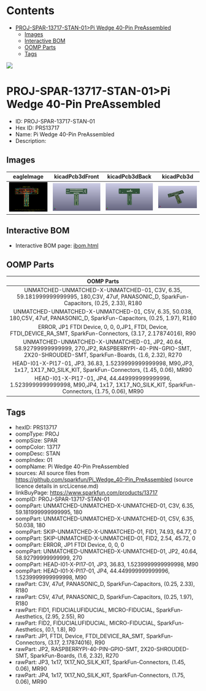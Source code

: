



Contents
========

* [PROJ-SPAR-13717-STAN-01>Pi Wedge 40-Pin PreAssembled](#proj-spar-13717-stan-01pi-wedge-40-pin-preassembled)
	* [Images](#images)
	* [Interactive BOM](#interactive-bom)
	* [OOMP Parts](#oomp-parts)
	* [Tags](#tags)
  
![][im]
# PROJ-SPAR-13717-STAN-01>Pi Wedge 40-Pin PreAssembled

- ID: PROJ-SPAR-13717-STAN-01
- Hex ID: PRS13717
- Name: Pi Wedge 40-Pin PreAssembled
- Description: 

## Images
  
  

|eagleImage|kicadPcb3dFront|kicadPcb3dBack|kicadPcb3d|
| :---: | :---: | :---: | :---: |
|[![eagleImage](eagleImage_140.png)](eagleImage_600.png)|[![kicadPcb3dFront](kicadPcb3dFront_140.png)](kicadPcb3dFront_600.png)|[![kicadPcb3dBack](kicadPcb3dBack_140.png)](kicadPcb3dBack_600.png)|[![kicadPcb3d](kicadPcb3d_140.png)](kicadPcb3d_600.png)|

## Interactive BOM

- Interactive BOM page: [ibom.html](kicad/bom/ibom.html)

## OOMP Parts
  

|OOMP Parts|
| :---: |
|UNMATCHED-UNMATCHED-X-UNMATCHED-01, C3V, 6.35, 59.181999999999995, 180,C3V, 47uf, PANASONIC_D, SparkFun-Capacitors, (0.25, 2.33), R180|
|UNMATCHED-UNMATCHED-X-UNMATCHED-01, C5V, 6.35, 50.038, 180,C5V, 47uf, PANASONIC_D, SparkFun-Capacitors, (0.25, 1.97), R180|
|ERROR, JP1 FTDI Device, 0, 0, 0,JP1, FTDI, Device, FTDI_DEVICE_RA_SMT, SparkFun-Connectors, (3.17, 2.17874016), R90|
|UNMATCHED-UNMATCHED-X-UNMATCHED-01, JP2, 40.64, 58.92799999999999, 270,JP2, RASPBERRYPI-40-PIN-GPIO-SMT, 2X20-SHROUDED-SMT, SparkFun-Boards, (1.6, 2.32), R270|
|HEAD-I01-X-PI17-01, JP3, 36.83, 1.5239999999999998, M90,JP3, 1x17, 1X17_NO_SILK_KIT, SparkFun-Connectors, (1.45, 0.06), MR90|
|HEAD-I01-X-PI17-01, JP4, 44.449999999999996, 1.5239999999999998, M90,JP4, 1x17, 1X17_NO_SILK_KIT, SparkFun-Connectors, (1.75, 0.06), MR90|

## Tags

- hexID: PRS13717
- oompType: PROJ
- oompSize: SPAR
- oompColor: 13717
- oompDesc: STAN
- oompIndex: 01
- oompName: Pi Wedge 40-Pin PreAssembled
- sources: All source files from https://github.com/sparkfun/Pi_Wedge_40-Pin_PreAssembled (source licence details in srcLicense.md)
- linkBuyPage: https://www.sparkfun.com/products/13717
- oompID: PROJ-SPAR-13717-STAN-01
- oompPart: UNMATCHED-UNMATCHED-X-UNMATCHED-01, C3V, 6.35, 59.181999999999995, 180
- oompPart: UNMATCHED-UNMATCHED-X-UNMATCHED-01, C5V, 6.35, 50.038, 180
- oompPart: SKIP-UNMATCHED-X-UNMATCHED-01, FID1, 74.93, 64.77, 0
- oompPart: SKIP-UNMATCHED-X-UNMATCHED-01, FID2, 2.54, 45.72, 0
- oompPart: ERROR, JP1 FTDI Device, 0, 0, 0
- oompPart: UNMATCHED-UNMATCHED-X-UNMATCHED-01, JP2, 40.64, 58.92799999999999, 270
- oompPart: HEAD-I01-X-PI17-01, JP3, 36.83, 1.5239999999999998, M90
- oompPart: HEAD-I01-X-PI17-01, JP4, 44.449999999999996, 1.5239999999999998, M90
- rawPart: C3V, 47uf, PANASONIC_D, SparkFun-Capacitors, (0.25, 2.33), R180
- rawPart: C5V, 47uf, PANASONIC_D, SparkFun-Capacitors, (0.25, 1.97), R180
- rawPart: FID1, FIDUCIALUFIDUCIAL, MICRO-FIDUCIAL, SparkFun-Aesthetics, (2.95, 2.55), R0
- rawPart: FID2, FIDUCIALUFIDUCIAL, MICRO-FIDUCIAL, SparkFun-Aesthetics, (0.1, 1.8), R0
- rawPart: JP1, FTDI, Device, FTDI_DEVICE_RA_SMT, SparkFun-Connectors, (3.17, 2.17874016), R90
- rawPart: JP2, RASPBERRYPI-40-PIN-GPIO-SMT, 2X20-SHROUDED-SMT, SparkFun-Boards, (1.6, 2.32), R270
- rawPart: JP3, 1x17, 1X17_NO_SILK_KIT, SparkFun-Connectors, (1.45, 0.06), MR90
- rawPart: JP4, 1x17, 1X17_NO_SILK_KIT, SparkFun-Connectors, (1.75, 0.06), MR90



[im]: kicadPcb3d_450.png
